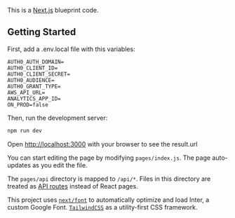 This is a [Next.js](https://nextjs.org/) blueprint code.

## Getting Started

First, add a .env.local file with this variables:

```.env
AUTH0_AUTH_DOMAIN=
AUTH0_CLIENT_ID=
AUTH0_CLIENT_SECRET=
AUTH0_AUDIENCE=
AUTH0_GRANT_TYPE=
AWS_API_URL=
ANALYTICS_APP_ID=
ON_PROD=false
```

Then, run the development server:

```bash
npm run dev
```

Open [http://localhost:3000](http://localhost:3000) with your browser to see the
result.url

You can start editing the page by modifying `pages/index.js`. The page
auto-updates as you edit the file.

The `pages/api` directory is mapped to `/api/*`. Files in this directory are
treated as [API routes](https://nextjs.org/docs/api-routes/introduction) instead
of React pages.

This project uses
[`next/font`](https://nextjs.org/docs/basic-features/font-optimization) to automatically optimize and load Inter, a custom Google Font.
[`TailwindCSS`](https://tailwindcss.com/) as a utility-first CSS framework.